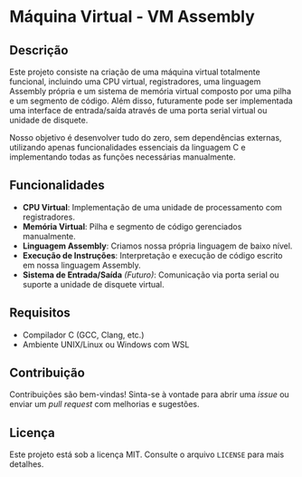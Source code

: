 # Máquina Virtual - VM Assembly

## Descrição
Este projeto consiste na criação de uma máquina virtual totalmente funcional, incluindo uma CPU virtual, registradores, uma linguagem Assembly própria e um sistema de memória virtual composto por uma pilha e um segmento de código. Além disso, futuramente pode ser implementada uma interface de entrada/saída através de uma porta serial virtual ou unidade de disquete.

Nosso objetivo é desenvolver tudo do zero, sem dependências externas, utilizando apenas funcionalidades essenciais da linguagem C e implementando todas as funções necessárias manualmente.

## Funcionalidades
- **CPU Virtual**: Implementação de uma unidade de processamento com registradores.
- **Memória Virtual**: Pilha e segmento de código gerenciados manualmente.
- **Linguagem Assembly**: Criamos nossa própria linguagem de baixo nível.
- **Execução de Instruções**: Interpretação e execução de código escrito em nossa linguagem Assembly.
- **Sistema de Entrada/Saída** *(Futuro)*: Comunicação via porta serial ou suporte a unidade de disquete virtual.

## Requisitos
- Compilador C (GCC, Clang, etc.)
- Ambiente UNIX/Linux ou Windows com WSL

## Contribuição
Contribuições são bem-vindas! Sinta-se à vontade para abrir uma *issue* ou enviar um *pull request* com melhorias e sugestões.

## Licença
Este projeto está sob a licença MIT. Consulte o arquivo `LICENSE` para mais detalhes.

